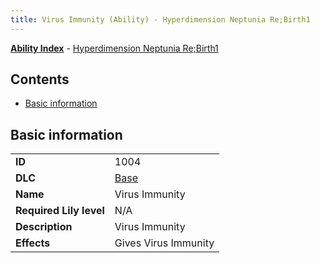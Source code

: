 ```yaml
---
title: Virus Immunity (Ability) - Hyperdimension Neptunia Re;Birth1
---
```


[**Ability Index**](/neptunia/rb1/ability/index.html) - [Hyperdimension Neptunia Re;Birth1](/neptunia/rb1)

## Contents

- [Basic information](#basic-information)

## Basic information

|   |   |
| -- | -- |
| **ID** | 1004 |
| **DLC** | [Base](/neptunia/rb1/dlc/1-base.html) |
| **Name** | Virus Immunity |
| **Required Lily level** | N/A |
| **Description** | Virus Immunity |
| **Effects** | Gives Virus Immunity |
